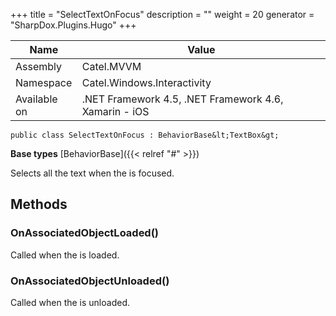 

+++
title = "SelectTextOnFocus" 
description = ""
weight = 20
generator = "SharpDox.Plugins.Hugo"
+++

Name|Value
---|---
Assembly|Catel.MVVM
Namespace|Catel.Windows.Interactivity
Available on|.NET Framework 4.5, .NET Framework 4.6, Xamarin - iOS

```
public class SelectTextOnFocus : BehaviorBase&lt;TextBox&gt;
```

**Base types**
[BehaviorBase]({{&lt; relref "#" &gt;}})

Selects all the text when the is focused.

## Methods

### OnAssociatedObjectLoaded()

Called when the is loaded.

### OnAssociatedObjectUnloaded()

Called when the is unloaded.

